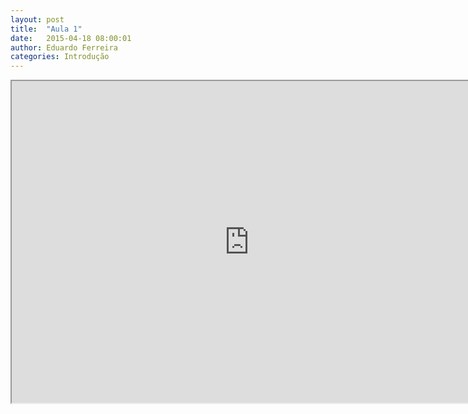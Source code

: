 ```yaml
---
layout: post
title:  "Aula 1"
date:   2015-04-18 08:00:01
author: Eduardo Ferreira
categories: Introdução
---
```

<center>
<iframe width="760" height="515" src="https://www.youtube.com/embed/zAlX1V3lK5s?autoplay=0"> </iframe>
</center>
